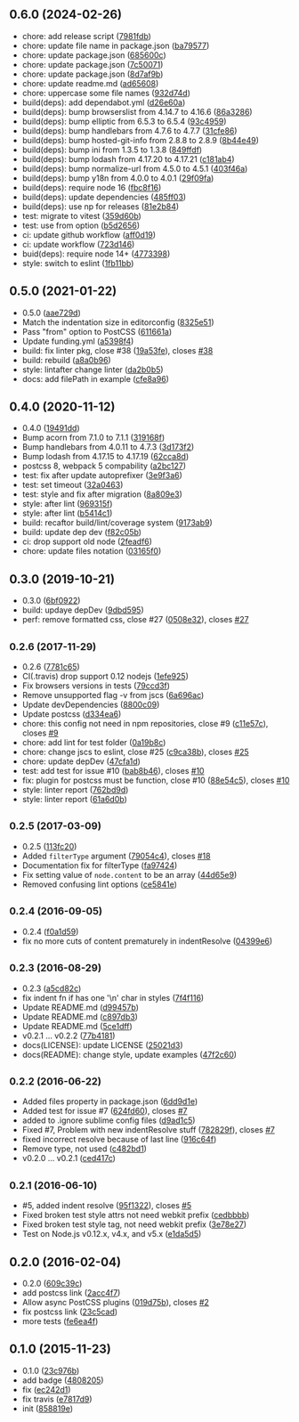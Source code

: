 ## 0.6.0 (2024-02-26)

* chore: add release script ([7981fdb](https://github.com/posthtml/posthtml-postcss/commit/7981fdb))
* chore: update file name in package.json ([ba79577](https://github.com/posthtml/posthtml-postcss/commit/ba79577))
* chore: update package.json ([685600c](https://github.com/posthtml/posthtml-postcss/commit/685600c))
* chore: update package.json ([7c50071](https://github.com/posthtml/posthtml-postcss/commit/7c50071))
* chore: update package.json ([8d7af9b](https://github.com/posthtml/posthtml-postcss/commit/8d7af9b))
* chore: update readme.md ([ad65608](https://github.com/posthtml/posthtml-postcss/commit/ad65608))
* chore: uppercase some file names ([932d74d](https://github.com/posthtml/posthtml-postcss/commit/932d74d))
* build(deps): add dependabot.yml ([d26e60a](https://github.com/posthtml/posthtml-postcss/commit/d26e60a))
* build(deps): bump browserslist from 4.14.7 to 4.16.6 ([86a3286](https://github.com/posthtml/posthtml-postcss/commit/86a3286))
* build(deps): bump elliptic from 6.5.3 to 6.5.4 ([93c4959](https://github.com/posthtml/posthtml-postcss/commit/93c4959))
* build(deps): bump handlebars from 4.7.6 to 4.7.7 ([31cfe86](https://github.com/posthtml/posthtml-postcss/commit/31cfe86))
* build(deps): bump hosted-git-info from 2.8.8 to 2.8.9 ([8b44e49](https://github.com/posthtml/posthtml-postcss/commit/8b44e49))
* build(deps): bump ini from 1.3.5 to 1.3.8 ([849ffdf](https://github.com/posthtml/posthtml-postcss/commit/849ffdf))
* build(deps): bump lodash from 4.17.20 to 4.17.21 ([c181ab4](https://github.com/posthtml/posthtml-postcss/commit/c181ab4))
* build(deps): bump normalize-url from 4.5.0 to 4.5.1 ([403f46a](https://github.com/posthtml/posthtml-postcss/commit/403f46a))
* build(deps): bump y18n from 4.0.0 to 4.0.1 ([29f09fa](https://github.com/posthtml/posthtml-postcss/commit/29f09fa))
* build(deps): require node 16 ([fbc8f16](https://github.com/posthtml/posthtml-postcss/commit/fbc8f16))
* build(deps): update dependencies ([485ff03](https://github.com/posthtml/posthtml-postcss/commit/485ff03))
* build(deps): use np for releases ([81e2b84](https://github.com/posthtml/posthtml-postcss/commit/81e2b84))
* test: migrate to vitest ([359d60b](https://github.com/posthtml/posthtml-postcss/commit/359d60b))
* test: use from option ([b5d2656](https://github.com/posthtml/posthtml-postcss/commit/b5d2656))
* ci: update github workflow ([aff0d19](https://github.com/posthtml/posthtml-postcss/commit/aff0d19))
* ci: update workflow ([723d146](https://github.com/posthtml/posthtml-postcss/commit/723d146))
* buid(deps): require node 14+ ([4773398](https://github.com/posthtml/posthtml-postcss/commit/4773398))
* style: switch to eslint ([1fb11bb](https://github.com/posthtml/posthtml-postcss/commit/1fb11bb))



## 0.5.0 (2021-01-22)

* 0.5.0 ([aae729d](https://github.com/posthtml/posthtml-postcss/commit/aae729d))
* Match the indentation size in editorconfig ([8325e51](https://github.com/posthtml/posthtml-postcss/commit/8325e51))
* Pass "from" option to PostCSS ([611661a](https://github.com/posthtml/posthtml-postcss/commit/611661a))
* Update funding.yml ([a5398f4](https://github.com/posthtml/posthtml-postcss/commit/a5398f4))
* build: fix linter pkg, close #38 ([19a53fe](https://github.com/posthtml/posthtml-postcss/commit/19a53fe)), closes [#38](https://github.com/posthtml/posthtml-postcss/issues/38)
* build: rebuild ([a8a0b96](https://github.com/posthtml/posthtml-postcss/commit/a8a0b96))
* style: lintafter change linter ([da2b0b5](https://github.com/posthtml/posthtml-postcss/commit/da2b0b5))
* docs: add filePath in example ([cfe8a96](https://github.com/posthtml/posthtml-postcss/commit/cfe8a96))



## 0.4.0 (2020-11-12)

* 0.4.0 ([19491dd](https://github.com/posthtml/posthtml-postcss/commit/19491dd))
* Bump acorn from 7.1.0 to 7.1.1 ([319168f](https://github.com/posthtml/posthtml-postcss/commit/319168f))
* Bump handlebars from 4.0.11 to 4.7.3 ([3d173f2](https://github.com/posthtml/posthtml-postcss/commit/3d173f2))
* Bump lodash from 4.17.15 to 4.17.19 ([62cca8d](https://github.com/posthtml/posthtml-postcss/commit/62cca8d))
* postcss 8, webpack 5 compability ([a2bc127](https://github.com/posthtml/posthtml-postcss/commit/a2bc127))
* test: fix after update autoprefixer ([3e9f3a6](https://github.com/posthtml/posthtml-postcss/commit/3e9f3a6))
* test: set timeout ([32a0463](https://github.com/posthtml/posthtml-postcss/commit/32a0463))
* test: style and fix after migration ([8a809e3](https://github.com/posthtml/posthtml-postcss/commit/8a809e3))
* style: after lint ([969315f](https://github.com/posthtml/posthtml-postcss/commit/969315f))
* style: after lint ([b5414c1](https://github.com/posthtml/posthtml-postcss/commit/b5414c1))
* build: recaftor build/lint/coverage system ([9173ab9](https://github.com/posthtml/posthtml-postcss/commit/9173ab9))
* build: update dep dev ([f82c05b](https://github.com/posthtml/posthtml-postcss/commit/f82c05b))
* ci: drop support old node ([2feadf6](https://github.com/posthtml/posthtml-postcss/commit/2feadf6))
* chore: update files notation ([03165f0](https://github.com/posthtml/posthtml-postcss/commit/03165f0))



## 0.3.0 (2019-10-21)

* 0.3.0 ([6bf0922](https://github.com/posthtml/posthtml-postcss/commit/6bf0922))
* build: updaye depDev ([9dbd595](https://github.com/posthtml/posthtml-postcss/commit/9dbd595))
* perf: remove formatted css, close #27 ([0508e32](https://github.com/posthtml/posthtml-postcss/commit/0508e32)), closes [#27](https://github.com/posthtml/posthtml-postcss/issues/27)



## <small>0.2.6 (2017-11-29)</small>

* 0.2.6 ([7781c65](https://github.com/posthtml/posthtml-postcss/commit/7781c65))
* CI(.travis) drop support 0.12 nodejs ([1efe925](https://github.com/posthtml/posthtml-postcss/commit/1efe925))
* Fix browsers versions in tests ([79ccd3f](https://github.com/posthtml/posthtml-postcss/commit/79ccd3f))
* Remove unsupported flag -v from jscs ([6a696ac](https://github.com/posthtml/posthtml-postcss/commit/6a696ac))
* Update devDependencies ([8800c09](https://github.com/posthtml/posthtml-postcss/commit/8800c09))
* Update postcss ([d334ea6](https://github.com/posthtml/posthtml-postcss/commit/d334ea6))
* chore:  this config not need in npm repositories, close #9 ([c11e57c](https://github.com/posthtml/posthtml-postcss/commit/c11e57c)), closes [#9](https://github.com/posthtml/posthtml-postcss/issues/9)
* chore: add lint for test folder ([0a19b8c](https://github.com/posthtml/posthtml-postcss/commit/0a19b8c))
* chore: change jscs to eslint, close #25 ([c9ca38b](https://github.com/posthtml/posthtml-postcss/commit/c9ca38b)), closes [#25](https://github.com/posthtml/posthtml-postcss/issues/25)
* chore: update depDev ([47cfa1d](https://github.com/posthtml/posthtml-postcss/commit/47cfa1d))
* test: add test for issue #10 ([bab8b46](https://github.com/posthtml/posthtml-postcss/commit/bab8b46)), closes [#10](https://github.com/posthtml/posthtml-postcss/issues/10)
* fix: plugin for postcss must be function, close #10 ([88e54c5](https://github.com/posthtml/posthtml-postcss/commit/88e54c5)), closes [#10](https://github.com/posthtml/posthtml-postcss/issues/10)
* style: linter report ([762bd9d](https://github.com/posthtml/posthtml-postcss/commit/762bd9d))
* style: linter report ([61a6d0b](https://github.com/posthtml/posthtml-postcss/commit/61a6d0b))



## <small>0.2.5 (2017-03-09)</small>

* 0.2.5 ([113fc20](https://github.com/posthtml/posthtml-postcss/commit/113fc20))
* Added `filterType` argument ([79054c4](https://github.com/posthtml/posthtml-postcss/commit/79054c4)), closes [#18](https://github.com/posthtml/posthtml-postcss/issues/18)
* Documentation fix for filterType ([fa97424](https://github.com/posthtml/posthtml-postcss/commit/fa97424))
* Fix setting value of `node.content` to be an array ([44d65e9](https://github.com/posthtml/posthtml-postcss/commit/44d65e9))
* Removed confusing lint options ([ce5841e](https://github.com/posthtml/posthtml-postcss/commit/ce5841e))



## <small>0.2.4 (2016-09-05)</small>

* 0.2.4 ([f0a1d59](https://github.com/posthtml/posthtml-postcss/commit/f0a1d59))
* fix no more cuts of content prematurely in indentResolve ([04399e6](https://github.com/posthtml/posthtml-postcss/commit/04399e6))



## <small>0.2.3 (2016-08-29)</small>

* 0.2.3 ([a5cd82c](https://github.com/posthtml/posthtml-postcss/commit/a5cd82c))
* fix indent fn if has one '\n' char in styles ([7f4f116](https://github.com/posthtml/posthtml-postcss/commit/7f4f116))
* Update README.md ([d99457b](https://github.com/posthtml/posthtml-postcss/commit/d99457b))
* Update README.md ([c897db3](https://github.com/posthtml/posthtml-postcss/commit/c897db3))
* Update README.md ([5ce1dff](https://github.com/posthtml/posthtml-postcss/commit/5ce1dff))
* v0.2.1 ... v0.2.2 ([77b4181](https://github.com/posthtml/posthtml-postcss/commit/77b4181))
* docs(LICENSE): update LICENSE ([25021d3](https://github.com/posthtml/posthtml-postcss/commit/25021d3))
* docs(README): change style, update examples ([47f2c60](https://github.com/posthtml/posthtml-postcss/commit/47f2c60))



## <small>0.2.2 (2016-06-22)</small>

* Added files property in package.json ([6dd9d1e](https://github.com/posthtml/posthtml-postcss/commit/6dd9d1e))
* Added test for issue #7 ([624fd60](https://github.com/posthtml/posthtml-postcss/commit/624fd60)), closes [#7](https://github.com/posthtml/posthtml-postcss/issues/7)
* added to .ignore sublime config files ([d9ad1c5](https://github.com/posthtml/posthtml-postcss/commit/d9ad1c5))
* Fixed #7, Problem with new indentResolve stuff ([782829f](https://github.com/posthtml/posthtml-postcss/commit/782829f)), closes [#7](https://github.com/posthtml/posthtml-postcss/issues/7)
* fixed incorrect resolve because of last line ([916c64f](https://github.com/posthtml/posthtml-postcss/commit/916c64f))
* Remove type, not used ([c482bd1](https://github.com/posthtml/posthtml-postcss/commit/c482bd1))
* v0.2.0 ... v0.2.1 ([ced417c](https://github.com/posthtml/posthtml-postcss/commit/ced417c))



## <small>0.2.1 (2016-06-10)</small>

* #5, added indent resolve ([95f1322](https://github.com/posthtml/posthtml-postcss/commit/95f1322)), closes [#5](https://github.com/posthtml/posthtml-postcss/issues/5)
* Fixed broken test style attrs not need webkit prefix ([cedbbbb](https://github.com/posthtml/posthtml-postcss/commit/cedbbbb))
* Fixed broken test style tag, not need webkit prefix ([3e78e27](https://github.com/posthtml/posthtml-postcss/commit/3e78e27))
* Test on Node.js v0.12.x, v4.x, and v5.x ([e1da5d5](https://github.com/posthtml/posthtml-postcss/commit/e1da5d5))



## 0.2.0 (2016-02-04)

* 0.2.0 ([609c39c](https://github.com/posthtml/posthtml-postcss/commit/609c39c))
* add postcss link ([2acc4f7](https://github.com/posthtml/posthtml-postcss/commit/2acc4f7))
* Allow async PostCSS plugins ([019d75b](https://github.com/posthtml/posthtml-postcss/commit/019d75b)), closes [#2](https://github.com/posthtml/posthtml-postcss/issues/2)
* fix postcss link ([23c5cad](https://github.com/posthtml/posthtml-postcss/commit/23c5cad))
* more tests ([fe6ea4f](https://github.com/posthtml/posthtml-postcss/commit/fe6ea4f))



## 0.1.0 (2015-11-23)

* 0.1.0 ([23c976b](https://github.com/posthtml/posthtml-postcss/commit/23c976b))
* add badge ([4808205](https://github.com/posthtml/posthtml-postcss/commit/4808205))
* fix ([ec242d1](https://github.com/posthtml/posthtml-postcss/commit/ec242d1))
* fix travis ([e7817d9](https://github.com/posthtml/posthtml-postcss/commit/e7817d9))
* init ([858819e](https://github.com/posthtml/posthtml-postcss/commit/858819e))



